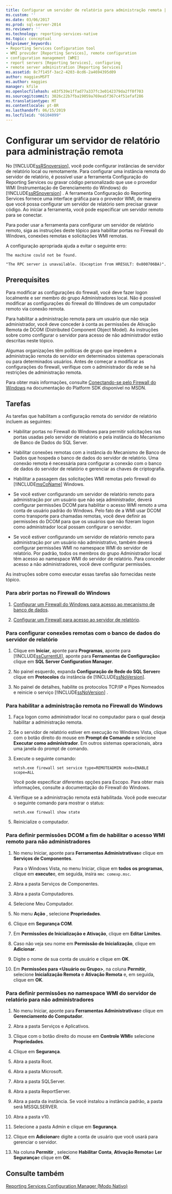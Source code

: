 ```yaml
---
title: Configurar um servidor de relatório para administração remota | Microsoft Docs
ms.custom: ''
ms.date: 03/06/2017
ms.prod: sql-server-2014
ms.reviewer: ''
ms.technology: reporting-services-native
ms.topic: conceptual
helpviewer_keywords:
- Reporting Services Configuration tool
- WMI provider [Reporting Services], remote configuration
- configuration management [WMI]
- report servers [Reporting Services], configuring
- remote server administration [Reporting Services]
ms.assetid: 8c7f145f-3ac2-4203-8cd6-2a4694395d09
author: maggiesMSFT
ms.author: maggies
manager: kfile
ms.openlocfilehash: e83f539e1ffad77a337fc3e0142379da2ff0f703
ms.sourcegitcommit: 3026c22b7fba19059a769ea5f367c4f51efaf286
ms.translationtype: MT
ms.contentlocale: pt-BR
ms.lasthandoff: 06/15/2019
ms.locfileid: "66104099"
---
```

# <a name="configure-a-report-server-for-remote-administration"></a>Configurar um servidor de relatório para administração remota
  No [!INCLUDE[ssRSnoversion](../../includes/ssrsnoversion-md.md)], você pode configurar instâncias de servidor de relatório local ou remotamente. Para configurar uma instância remota do servidor de relatório, é possível usar a ferramenta Configuração do Reporting Services ou gravar código personalizado que use o provedor WMI (Instrumentação de Gerenciamento do Windows) do [!INCLUDE[ssRSnoversion](../../includes/ssrsnoversion-md.md)] . A ferramenta Configuração do Reporting Services fornece uma interface gráfica para o provedor WMI, de maneira que você possa configurar um servidor de relatório sem precisar gravar código. Ao iniciar a ferramenta, você pode especificar um servidor remoto para se conectar.  
  
 Para poder usar a ferramenta para configurar um servidor de relatório remoto, siga as instruções deste tópico para habilitar portas no Firewall do Windows, conexões remotas e solicitações WMI remotas.  
  
 A configuração apropriada ajuda a evitar o seguinte erro:  
  
 `The machine could not be found.`  
  
 `"The RPC server is unavailable. (Exception from HRESULT: 0x800706BA)".`  
  
## <a name="prerequisites"></a>Prerequisites  
 Para modificar as configurações do firewall, você deve fazer logon localmente e ser membro do grupo Administradores local. Não é possível modificar as configurações do firewall do Windows de um computador remoto via conexão remota.  
  
 Para habilitar a administração remota para um usuário que não seja administrador, você deve conceder à conta as permissões de Ativação Remota de DCOM (Distributed Component Object Model). As instruções sobre como configurar o servidor para acesso de não administrador estão descritas neste tópico.  
  
 Algumas organizações têm políticas de grupo que impedem a administração remota do servidor em determinados sistemas operacionais ou para determinados usuários. Antes de começar a modificar as configurações do firewall, verifique com o administrador da rede se há restrições de administração remota.  
  
 Para obter mais informações, consulte [Conectando-se pelo Firewall do Windows](https://go.microsoft.com/fwlink/?LinkId=63615) na documentação do Platform SDK disponível no MSDN.  
  
## <a name="tasks"></a>Tarefas  
 As tarefas que habilitam a configuração remota do servidor de relatório incluem as seguintes:  
  
-   Habilitar portas no Firewall do Windows para permitir solicitações nas portas usadas pelo servidor de relatório e pela instância do Mecanismo de Banco de Dados do SQL Server.  
  
-   Habilitar conexões remotas com a instância do Mecanismo de Banco de Dados que hospeda o banco de dados do servidor de relatório. Uma conexão remota é necessária para configurar a conexão com o banco de dados do servidor de relatório e gerenciar as chaves de criptografia.  
  
-   Habilitar a passagem das solicitações WMI remotas pelo firewall do [!INCLUDE[msCoName](../../includes/msconame-md.md)] Windows.  
  
-   Se você estiver configurando um servidor de relatório remoto para administração por um usuário que não seja administrador, deverá configurar permissões DCOM para habilitar o acesso WMI remoto a uma conta de usuário padrão do Windows. Pelo fato de a WMI usar DCOM como transporte para chamadas remotas, você deve definir as permissões do DCOM para que os usuários que não fizeram logon como administrador local possam configurar o servidor.  
  
-   Se você estiver configurando um servidor de relatório remoto para administração por um usuário não administrativo, também deverá configurar permissões WMI no namespace WMI do servidor de relatório. Por padrão, todos os membros do grupo Administrador local têm acesso ao namespace WMI do servidor de relatório. Para conceder acesso a não administradores, você deve configurar permissões.  
  
 As instruções sobre como executar essas tarefas são fornecidas neste tópico.  
  
### <a name="to-open-ports-in-windows-firewall"></a>Para abrir portas no Firewall do Windows  
  
1.  [Configurar um Firewall do Windows para acesso ao mecanismo de banco de dados](../../database-engine/configure-windows/configure-a-windows-firewall-for-database-engine-access.md).  
  
2.  [Configurar um Firewall para acesso ao servidor de relatório](configure-a-firewall-for-report-server-access.md).  
  
### <a name="to-configure-remote-connections-to-the-report-server-database"></a>Para configurar conexões remotas com o banco de dados do servidor de relatório  
  
1.  Clique em **Iniciar**, aponte para **Programas**, aponte para [!INCLUDE[ssCurrentUI](../../includes/sscurrentui-md.md)], aponte para **Ferramentas de Configuração**e clique em **SQL Server Configuration Manager**.  
  
2.  No painel esquerdo, expanda **Configuração de Rede do SQL Server**e clique em **Protocolos** da instância de [!INCLUDE[ssNoVersion](../../includes/ssnoversion-md.md)].  
  
3.  No painel de detalhes, habilite os protocolos TCP/IP e Pipes Nomeados e reinicie o serviço [!INCLUDE[ssNoVersion](../../includes/ssnoversion-md.md)] .  
  
### <a name="to-enable-remote-administration-in-windows-firewall"></a>Para habilitar a administração remota no Firewall do Windows  
  
1.  Faça logon como administrador local no computador para o qual deseja habilitar a administração remota.  
  
2.  Se o servidor de relatório estiver em execução no Windows Vista, clique com o botão direito do mouse em **Prompt de Comando** e selecione **Executar como administrador**. Em outros sistemas operacionais, abra uma janela do prompt de comando.  
  
3.  Execute o seguinte comando:  
  
    ```  
    netsh.exe firewall set service type=REMOTEADMIN mode=ENABLE scope=ALL  
    ```  
  
     Você pode especificar diferentes opções para Escopo. Para obter mais informações, consulte a documentação do Firewall do Windows.  
  
4.  Verifique se a administração remota está habilitada. Você pode executar o seguinte comando para mostrar o status:  
  
    ```  
    netsh.exe firewall show state  
    ```  
  
5.  Reinicialize o computador.  
  
### <a name="to-set-dcom-permissions-to-enable-remote-wmi-access-for-non-administrators"></a>Para definir permissões DCOM a fim de habilitar o acesso WMI remoto para não administradores  
  
1.  No menu Iniciar, aponte para **Ferramentas Administrativas**e clique em **Serviços de Componentes**.  
  
     Para o Windows Vista, no menu Iniciar, clique em **todos os programas**, clique em **execute**e, em seguida, insira `mmc comexp.msc`.  
  
2.  Abra a pasta Serviços de Componentes.  
  
3.  Abra a pasta Computadores.  
  
4.  Selecione Meu Computador.  
  
5.  No menu **Ação** , selecione **Propriedades**.  
  
6.  Clique em **Segurança COM**.  
  
7.  Em **Permissões de Inicialização e Ativação**, clique em **Editar Limites**.  
  
8.  Caso não veja seu nome em **Permissão de Inicialização**, clique em **Adicionar**.  
  
9. Digite o nome de sua conta de usuário e clique em **OK**.  
  
10. Em **Permissões para \<Usuário ou Grupo>**, na coluna **Permitir**, selecione **Inicialização Remota** e **Ativação Remota** e, em seguida, clique em **OK**.  
  
### <a name="to-set-permissions-on-the-report-server-wmi-namespace-for-non-administrators"></a>Para definir permissões no namespace WMI do servidor de relatório para não administradores  
  
1.  No menu Iniciar, aponte para **Ferramentas Administrativas**e clique em **Gerenciamento do Computador**.  
  
2.  Abra a pasta Serviços e Aplicativos.  
  
3.  Clique com o botão direito do mouse em **Controle WMI**e selecione **Propriedades**.  
  
4.  Clique em **Segurança**.  
  
5.  Abra a pasta Root.  
  
6.  Abra a pasta Microsoft.  
  
7.  Abra a pasta SQLServer.  
  
8.  Abra a pasta ReportServer.  
  
9. Abra a pasta da instância. Se você instalou a instância padrão, a pasta será MSSQLSERVER.  
  
10. Abra a pasta v10.  
  
11. Selecione a pasta Admin e clique em **Segurança**.  
  
12. Clique em **Adicionar**e digite a conta de usuário que você usará para gerenciar o servidor.  
  
13. Na coluna **Permitir** , selecione **Habilitar Conta**, **Ativação Remota**e **Ler Segurança**e clique em **OK**.  
  
## <a name="see-also"></a>Consulte também  
 [Reporting Services Configuration Manager &#40;Modo Nativo&#41;](../../sql-server/install/reporting-services-configuration-manager-native-mode.md)  
  
  
